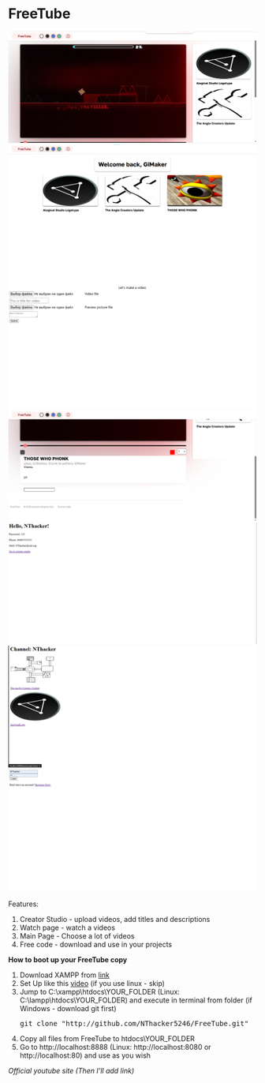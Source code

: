 
<h1>FreeTube</h1>
<img src="./Screenshots/001.png"><br>
<img src="./Screenshots/002.png"><br>
<img src="./Screenshots/003.png"><br>
<img src="./Screenshots/004.png"><br>
<img src="./Screenshots/005.png"><br>
<img src="./Screenshots/006.png"><br>
<img src="./Screenshots/007.png"><br>

Features:
<ol>
	<li>Creator Studio - upload videos, add titles and descriptions</li>
	<li>Watch page - watch a videos</li>
	<li>Main Page - Choose a lot of videos</li>
	<li>Free code - download and use in your projects</li>
</ol>

<b>How to boot up your FreeTube copy</b>
<ol>
	<li>Download XAMPP from <a href="https://www.apachefriends.org/ru/index.html">link</a></li>
	<li>Set Up like this <a href="https://www.youtube.com/watch?v=MEpAXkQBEDs&ab_channel=loftblog">video</a> (if you use linux - skip)</li>
	<li>Jump to C:\xampp\htdocs\YOUR_FOLDER (Linux: C:\lampp\htdocs\YOUR_FOLDER) and execute in terminal from folder (if Windows - download git first) <pre>git clone "http://github.com/NThacker5246/FreeTube.git"</pre></li>
	<li>Copy all files from FreeTube to htdocs\YOUR_FOLDER</li>
	<li>Go to http://localhost:8888 (Linux: http://localhost:8080 or http://localhost:80) and use as you wish</li>
</ol>

<i>Official youtube <a>site</a> (Then I'll add link)</i>
